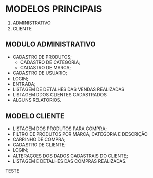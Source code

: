 # MODELOS PRINCIPAIS
1. ADMINISTRATIVO
2. CLIENTE


## MODULO ADMINISTRATIVO
* CADASTRO DE PRODUTOS;
	* CADASTRO DE CATEGORIA;
	* CADASTRO DE MARCA;
* CADASTRO DE USUARIO;
* LOGIN;
* ENTRADA;
* LISTAGEM DE DETALHES DAS VENDAS REALIZADAS
* LISTAGEM DDOS CLIENTES CADASTRADOS
* ALGUNS RELATORIOS.

## MODELO CLIENTE
* LISTAGEM DOS PRODUTOS PARA COMPRA;
* FILTRO DE PRODUTOS POR MARCA, CATEGORIA E DESCRIÇÃO
* CARRINHO DE COMPRA;
* CADASTRO DE CLIENTE;
* LOGIN;
* ALTERAÇOES DOS DADOS CADASTRAIS DO CLIENTE;
* LISTAGEM E DETALHES DAS COMPRAS REALIZADAS.

TESTE

